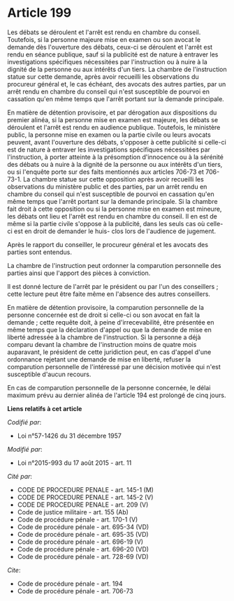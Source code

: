 # Article 199

Les débats se déroulent et l'arrêt est rendu en chambre du conseil. Toutefois, si la personne majeure mise en examen ou son
avocat le demande dès l'ouverture des débats, ceux-ci se déroulent et l'arrêt est rendu en séance publique, sauf si la
publicité est de nature à entraver les investigations spécifiques nécessitées par l'instruction ou à nuire à la dignité de la
personne ou aux intérêts d'un tiers. La chambre de l'instruction statue sur cette demande, après avoir recueilli les
observations du procureur général et, le cas échéant, des avocats des autres parties, par un arrêt rendu en chambre du
conseil qui n'est susceptible de pourvoi en cassation qu'en même temps que l'arrêt portant sur la demande principale.

En matière de détention provisoire, et par dérogation aux dispositions du premier alinéa, si la personne mise en examen est
majeure, les débats se déroulent et l'arrêt est rendu en audience publique. Toutefois, le ministère public, la personne mise
en examen ou la partie civile ou leurs avocats peuvent, avant l'ouverture des débats, s'opposer à cette publicité si celle-ci
est de nature à entraver les investigations spécifiques nécessitées par l'instruction, à porter atteinte à la présomption
d'innocence ou à la sérénité des débats ou à nuire à la dignité de la personne ou aux intérêts d'un tiers, ou si l'enquête
porte sur des faits mentionnés aux articles 706-73 et 706-73-1. La chambre statue sur cette opposition après avoir recueilli
les observations du ministère public et des parties, par un arrêt rendu en chambre du conseil qui n'est susceptible de
pourvoi en cassation qu'en même temps que l'arrêt portant sur la demande principale. Si la chambre fait droit à cette
opposition ou si la personne mise en examen est mineure, les débats ont lieu et l'arrêt est rendu en chambre du conseil. Il
en est de même si la partie civile s'oppose à la publicité, dans les seuls cas où celle-ci est en droit de demander le huis-
clos lors de l'audience de jugement.

Après le rapport du conseiller, le procureur général et les avocats des parties sont entendus.

La chambre de l'instruction peut ordonner la comparution personnelle des parties ainsi que l'apport des pièces à conviction.

Il est donné lecture de l'arrêt par le président ou par l'un des conseillers ; cette lecture peut être faite même en
l'absence des autres conseillers.

En matière de détention provisoire, la comparution personnelle de la personne concernée est de droit si celle-ci ou son
avocat en fait la demande ; cette requête doit, à peine d'irrecevabilité, être présentée en même temps que la déclaration
d'appel ou que la demande de mise en liberté adressée à la chambre de l'instruction. Si la personne a déjà comparu devant la
chambre de l'instruction moins de quatre mois auparavant, le président de cette juridiction peut, en cas d'appel d'une
ordonnance rejetant une demande de mise en liberté, refuser la comparution personnelle de l'intéressé par une décision
motivée qui n'est susceptible d'aucun recours.

En cas de comparution personnelle de la personne concernée, le délai maximum prévu au dernier alinéa de l'article 194 est
prolongé de cinq jours.

**Liens relatifs à cet article**

_Codifié par_:

  - Loi n°57-1426 du 31 décembre 1957

_Modifié par_:

  - Loi n°2015-993 du 17 août 2015 - art. 11

_Cité par_:

  - CODE DE PROCEDURE PENALE - art. 145-1 (M)
  - CODE DE PROCEDURE PENALE - art. 145-2 (V)
  - CODE DE PROCEDURE PENALE - art. 209 (V)
  - Code de justice militaire - art. 155 (Ab)
  - Code de procédure pénale - art. 170-1 (V)
  - Code de procédure pénale - art. 695-34 (VD)
  - Code de procédure pénale - art. 695-35 (VD)
  - Code de procédure pénale - art. 696-19 (V)
  - Code de procédure pénale - art. 696-20 (VD)
  - Code de procédure pénale - art. 728-69 (VD)

_Cite_:

  - Code de procédure pénale - art. 194
  - Code de procédure pénale - art. 706-73
